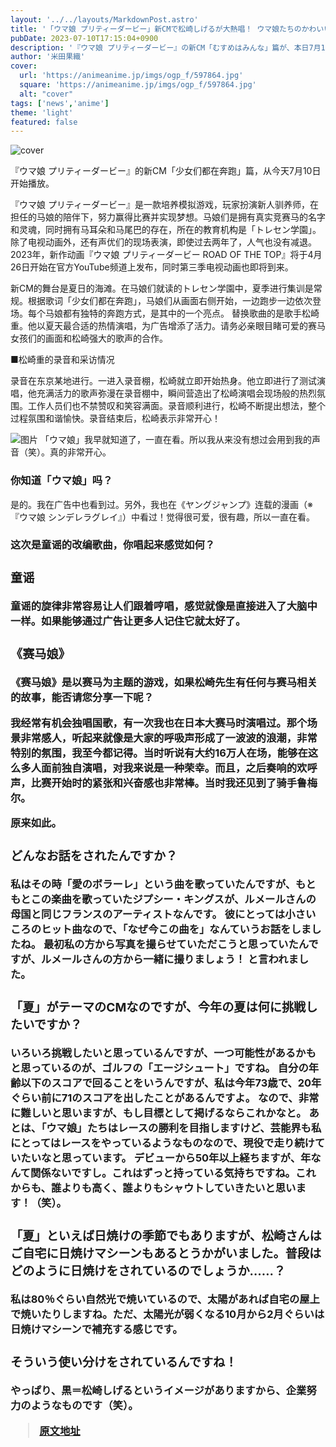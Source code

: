 ```yaml
---
layout: '../../layouts/MarkdownPost.astro'
title: '「ウマ娘 プリティーダービー」新CMで松崎しげるが大熱唱！ ウマ娘たちのかわいい映像にも注目！'
pubDate: 2023-07-10T17:15:04+0900
description: '『ウマ娘 プリティーダービー』の新CM「むすめはみんな」篇が、本日7月10日より放送スタートとなった。'
author: '米田果織'
cover:
  url: 'https://animeanime.jp/imgs/ogp_f/597864.jpg'
  square: 'https://animeanime.jp/imgs/ogp_f/597864.jpg'
  alt: "cover"
tags: ['news','anime']
theme: 'light'
featured: false
---
```


![cover](https://animeanime.jp/imgs/ogp_f/597864.jpg)

『ウマ娘 プリティーダービー』的新CM「少女们都在奔跑」篇，从今天7月10日开始播放。

『ウマ娘 プリティーダービー』是一款培养模拟游戏，玩家扮演新人驯养师，在担任的马娘的陪伴下，努力赢得比赛并实现梦想。马娘们是拥有真实竞赛马的名字和灵魂，同时拥有马耳朵和马尾巴的存在，所在的教育机构是「トレセン学園」。除了电视动画外，还有声优们的现场表演，即使过去两年了，人气也没有减退。2023年，新作动画『ウマ娘 プリティーダービー ROAD OF THE TOP』将于4月26日开始在官方YouTube频道上发布，同时第三季电视动画也即将到来。

新CM的舞台是夏日的海滩。在马娘们就读的トレセン学園中，夏季进行集训是常规。根据歌词「少女们都在奔跑」，马娘们从画面右侧开始，一边跑步一边依次登场。每个马娘都有独特的奔跑方式，是其中的一个亮点。
替换歌曲的是歌手松崎重。他以夏天最合适的热情演唱，为广告增添了活力。请务必亲眼目睹可爱的赛马女孩们的画面和松崎强大的歌声的合作。

■松崎重的录音和采访情况

录音在东京某地进行。一进入录音棚，松崎就立即开始热身。他立即进行了测试演唱，他充满活力的歌声弥漫在录音棚中，瞬间营造出了松崎演唱会现场般的热烈氛围。工作人员们也不禁赞叹和笑容满面。录音顺利进行，松崎不断提出想法，整个过程氛围和谐愉快。录音结束后，松崎表示非常开心！

![图片](https://animeanime.jp/imgs/zoom/597867.jpg)
「ウマ娘」我早就知道了，一直在看。所以我从来没有想过会用到我的声音（笑）。真的非常开心。 </p><h3 id=""><b>你知道「ウマ娘」吗？</b></h3><p>是的。我在广告中也看到过。另外，我也在《ヤングジャンプ》连载的漫画（※『ウマ娘 シンデレラグレイ』）中看过！觉得很可爱，很有趣，所以一直在看。 </p><h3 id=""><b>这次是童谣的改编歌曲，你唱起来感觉如何？
### 童谣

童谣的旋律非常容易让人们跟着哼唱，感觉就像是直接进入了大脑中一样。如果能够通过广告让更多人记住它就太好了。

### 《赛马娘》

《赛马娘》是以赛马为主题的游戏，如果松崎先生有任何与赛马相关的故事，能否请您分享一下呢？

我经常有机会独唱国歌，有一次我也在日本大赛马时演唱过。那个场景非常感人，听起来就像是大家的呼吸声形成了一波波的浪潮，非常特别的氛围，我至今都记得。当时听说有大约16万人在场，能够在这么多人面前独自演唱，对我来说是一种荣幸。而且，之后奏响的欢呼声，比赛开始时的紧张和兴奋感也非常棒。当时我还见到了骑手鲁梅尔。

原来如此。
### どんなお話をされたんですか？

私はその時「愛のボラーレ」という曲を歌っていたんですが、もともとこの楽曲を歌っていたジプシー・キングスが、ルメールさんの母国と同じフランスのアーティストなんです。 彼にとっては小さいころのヒット曲なので、「なぜ今この曲を」なんていうお話をしましたね。 最初私の方から写真を撮らせていただこうと思っていたんですが、ルメールさんの方から一緒に撮りましょう！ と言われました。

### 「夏」がテーマのCMなのですが、今年の夏は何に挑戦したいですか？

いろいろ挑戦したいと思っているんですが、一つ可能性があるかもと思っているのが、ゴルフの「エージシュート」ですね。 自分の年齢以下のスコアで回ることをいうんですが、私は今年73歳で、20年ぐらい前に71のスコアを出したことがあるんですよ。 なので、非常に難しいと思いますが、もし目標として掲げるならこれかなと。 あとは、「ウマ娘」たちはレースの勝利を目指しますけど、芸能界も私にとってはレースをやっているようなものなので、現役で走り続けていたいなと思っています。
デビューから50年以上経ちますが、年なんて関係ないですし。これはずっと持っている気持ちですね。これからも、誰よりも高く、誰よりもシャウトしていきたいと思います！（笑）。

### 「夏」といえば日焼けの季節でもありますが、松崎さんはご自宅に日焼けマシーンもあるとうかがいました。普段はどのように日焼けをされているのでしょうか……？

私は80％ぐらい自然光で焼いているので、太陽があれば自宅の屋上で焼いたりしますね。ただ、太陽光が弱くなる10月から2月ぐらいは日焼けマシーンで補充する感じです。

### そういう使い分けをされているんですね！

やっぱり、黒＝松崎しげるというイメージがありますから、企業努力のようなものです（笑）。

>[原文地址](https://animeanime.jp/article/2023/07/10/78498.html)  